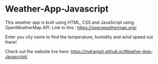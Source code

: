 # Weather-App-Javascript

This weather app is built using HTML, CSS and JavaScript using OpenWeatherMap API.
Link to this : https://openweathermap.org/

Enter you city name to find the temperature, humidity and wind speed out there!

Check out the website live here: https://indranigit.github.io/Weather-App-Javascript/
